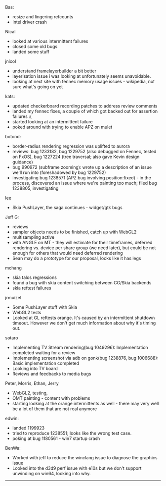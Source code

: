 Bas:
* resize and lingering refcounts
* Intel driver crash



Nical
* looked at various intermittent failures
* closed some old bugs
* landed some stuff



jnicol
* understand framelayerbuilder a bit better
* layerisation issue i was looking at unfortunately seems unavoidable.
* looking at next site with fennec memory usage issues - wikipedia, not sure what's going on yet



kats:
* updated checkerboard recording patches to address review comments
* landed my fennec fixes, a couple of which got backed out for assertion failures :(
* started looking at an intermittent failure
* poked around with trying to enable APZ on mulet



botond:
  - border-radius rendering regression was uplifted to aurora
  - reviews: bug 1233182, bug 1229752 (also debugged on Fennec, tested on FxOS), bug 1227224 (tree traversal; also gave Kevin design guidance)
  - bug 990972 (subframe zooming): wrote up a description of an issue we'll run into (foreshadowed by bug 1229752)
  - investigating bug 1238571 (APZ bug involving position:fixed)
          - in the process, discovered an issue where we're painting too much; filed bug 1238805, investigating



lee
* Skia PushLayer, the saga continues - widget/gtk bugs



Jeff G:
* reviews
* sampler objects needs to be finished, catch up with WebGL2
* multisampling active
* with ANGLE on MT - they will estimate for their timeframes, deferred  rendering vs. device per share group (we need later), but could be not enough for others that would need deferred rendering
* Sean may do a prototype for our proposal, looks like it has legs



mchang
* skia talos regressions
* found a bug with skia content switching between CG/Skia backends
* skia reftest failures



jrmuizel
* Some PushLayer stuff with Skia
* WebGL2 tests
* Looked at GL reftests orange. It's caused by an intermittent shutdown timeout. However we don't get much information about why it's timing out.



sotaro
* Implementing TV Stream rendering(bug 1049296): Implementation completed waiting for a review
* Implementing screenshot via adb on gonk(bug 1238876, bug 1006688): Basic implementation completed
* Looking into TV board
* Reviews and feedbacks to media bugs



Peter, Morris, Ethan, Jerry
* WebGL2, testing, 
* OMT painting - content with problems
* starting looking at the orange intermittents as well - there may very well be a lot of them that are not real anymore



edwin:
* landed 1199923
* tried to reproduce 1238551; looks like the wrong test case.
* poking at bug 1180561 - win7 startup crash



BenWa:
* Worked with jeff to reduce the winclang issue to diagnose the graphics issue
* Looked into the d3d9 perf issue with e10s but we don't support unwinding on win64, looking into why.

________________


